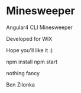 # Minesweeper
Angular4 CLI Minesweeper

Developed for WIX

Hope you'll like it :)

npm install
npm start

nothing fancy

Ben Zilonka

